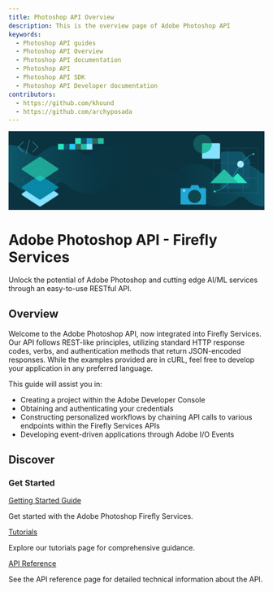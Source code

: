 ```yaml
---
title: Photoshop API Overview
description: This is the overview page of Adobe Photoshop API
keywords:
  - Photoshop API guides
  - Photoshop API Overview
  - Photoshop API documentation
  - Photoshop API
  - Photoshop API SDK
  - Photoshop API Developer documentation
contributors:
  - https://github.com/khound
  - https://github.com/archyposada
---
```


<Hero slots="image, heading, text"/>

![Hero image](./hero.png)

# Adobe Photoshop API - Firefly Services

Unlock the potential of Adobe Photoshop and cutting edge AI/ML services through an easy-to-use RESTful API.

## Overview

Welcome to the Adobe Photoshop API, now integrated into Firefly Services. Our API follows REST-like principles, utilizing standard HTTP response codes, verbs, and authentication methods that return JSON-encoded responses. While the examples provided are in cURL, feel free to develop your application in any preferred language.

This guide will assist you in:

- Creating a project within the Adobe Developer Console
- Obtaining and authenticating your credentials
- Constructing personalized workflows by chaining API calls to various endpoints within the Firefly Services APIs
- Developing event-driven applications through Adobe I/O Events

## Discover

<DiscoverBlock slots="heading, link, text"/>

### Get Started

[Getting Started Guide](/getting_started/index.md)

Get started with the Adobe Photoshop Firefly Services.

<DiscoverBlock slots="link, text"/>

[Tutorials](/guides/index.md)

Explore our tutorials page for comprehensive guidance.  

<DiscoverBlock slots="link, text"/>

[API Reference](/api/index.md)

See the API reference page for detailed technical information about the API.

<br/><br/><br/><br/>
